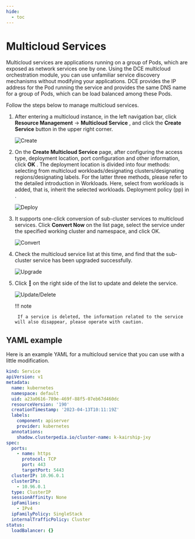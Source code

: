 ```yaml
---
hide:
  - toc
---
```


# Multicloud Services

Multicloud services are applications running on a group of Pods, which are exposed as network services one by one.
Using the DCE multicloud orchestration module, you can use unfamiliar service discovery mechanisms without modifying your applications.
DCE provides the IP address for the Pod running the service and provides the same DNS name for a group of Pods, which can be load balanced among these Pods.

Follow the steps below to manage multicloud services.

1. After entering a multicloud instance, in the left navigation bar, click __Resource Management__ -> __Multicloud Service__ , and click the __Create Service__ button in the upper right corner.

    ![Create](https://docs.daocloud.io/daocloud-docs-images/docs/en/docs/kairship/images/service01.png)

2. On the __Create Multicloud Service__ page, after configuring the access type, deployment location, port configuration and other information, click __OK__ . The deployment location is divided into four methods: selecting from multicloud workloads/designating clusters/designating regions/designating labels. For the latter three methods, please refer to the detailed introduction in Workloads. Here, select from workloads is added, that is, inherit the selected workloads. Deployment policy (pp) in .

    ![Deploy](https://docs.daocloud.io/daocloud-docs-images/docs/en/docs/kairship/images/service02.png)

3. It supports one-click conversion of sub-cluster services to multicloud services. Click __Convert Now__ on the list page, select the service under the specified working cluster and namespace, and click OK.

    ![Convert](https://docs.daocloud.io/daocloud-docs-images/docs/en/docs/kairship/images/service03.png)

4. Check the multicloud service list at this time, and find that the sub-cluster service has been upgraded successfully.

    ![Upgrade](https://docs.daocloud.io/daocloud-docs-images/docs/en/docs/kairship/images/service04.png)

5. Click __┇__ on the right side of the list to update and delete the service.

    ![Update/Delete](https://docs.daocloud.io/daocloud-docs-images/docs/en/docs/kairship/images/service05.png)

    !!! note

        If a service is deleted, the information related to the service will also disappear, please operate with caution.

## YAML example

Here is an example YAML for a multicloud service that you can use with a little modification.

```yaml
kind: Service
apiVersion: v1
metadata:
  name: kubernetes
  namespace: default
  uid: a23a0616-789e-469f-88f5-07eb67d460dc
  resourceVersion: '190'
  creationTimestamp: '2023-04-13T10:11:19Z'
  labels:
    component: apiserver
    provider: kubernetes
  annotations:
    shadow.clusterpedia.io/cluster-name: k-kairship-jxy
spec:
  ports:
    - name: https
      protocol: TCP
      port: 443
      targetPort: 5443
  clusterIP: 10.96.0.1
  clusterIPs:
    - 10.96.0.1
  type: ClusterIP
  sessionAffinity: None
  ipFamilies:
    - IPv4
  ipFamilyPolicy: SingleStack
  internalTrafficPolicy: Cluster
status:
  loadBalancer: {}
```

